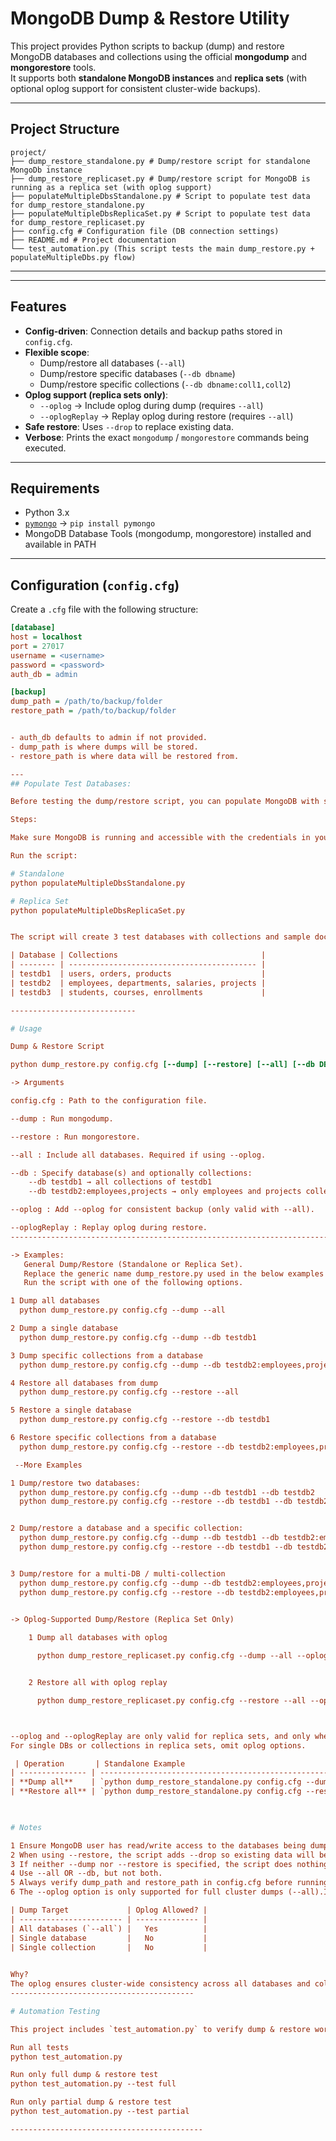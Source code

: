 
# MongoDB Dump & Restore Utility

This project provides Python scripts to backup (dump) and restore MongoDB databases and collections using the official **mongodump** and **mongorestore** tools.  
It supports both **standalone MongoDB instances** and **replica sets** (with optional oplog support for consistent cluster-wide backups).

---

## Project Structure


```
project/
├── dump_restore_standalone.py # Dump/restore script for standalone MongoDb instance
├── dump_restore_replicaset.py # Dump/restore script for MongoDB is running as a replica set (with oplog support)
├── populateMultipleDbsStandalone.py # Script to populate test data for dump_restore_standalone.py
├── populateMultipleDbsReplicaSet.py # Script to populate test data for dump_restore_replicaset.py
├── config.cfg # Configuration file (DB connection settings)
├── README.md # Project documentation
└── test_automation.py (This script tests the main dump_restore.py + populateMultipleDbs.py flow)
```
-------------------------------


---

## Features

- **Config-driven**: Connection details and backup paths stored in `config.cfg`.  
- **Flexible scope**:
  - Dump/restore all databases (`--all`)
  - Dump/restore specific databases (`--db dbname`)
  - Dump/restore specific collections (`--db dbname:coll1,coll2`)
- **Oplog support (replica sets only)**:
  - `--oplog` → Include oplog during dump (requires `--all`)
  - `--oplogReplay` → Replay oplog during restore (requires `--all`)
- **Safe restore**: Uses `--drop` to replace existing data.  
- **Verbose**: Prints the exact `mongodump` / `mongorestore` commands being executed.  

---

## Requirements

- Python 3.x  
- [`pymongo`](https://pypi.org/project/pymongo/) → `pip install pymongo`  
- MongoDB Database Tools (mongodump, mongorestore) installed and available in PATH  

---

## Configuration (`config.cfg`)

Create a `.cfg` file with the following structure:

```ini
[database]
host = localhost
port = 27017
username = <username>
password = <password>
auth_db = admin

[backup]
dump_path = /path/to/backup/folder
restore_path = /path/to/backup/folder


- auth_db defaults to admin if not provided.
- dump_path is where dumps will be stored.
- restore_path is where data will be restored from.

---
## Populate Test Databases:

Before testing the dump/restore script, you can populate MongoDB with sample data using the provided populateMultipleDbs script.

Steps:

Make sure MongoDB is running and accessible with the credentials in your config (admin:secret on localhost:27017).

Run the script:

# Standalone
python populateMultipleDbsStandalone.py

# Replica Set
python populateMultipleDbsReplicaSet.py


The script will create 3 test databases with collections and sample documents:

| Database | Collections                                |
| -------- | ------------------------------------------ |
| testdb1  | users, orders, products                    |
| testdb2  | employees, departments, salaries, projects |
| testdb3  | students, courses, enrollments             |

----------------------------

# Usage

Dump & Restore Script

python dump_restore.py config.cfg [--dump] [--restore] [--all] [--db DB[:COL1,COL2,...]] [--oplog] [--oplogReplay]

-> Arguments

config.cfg : Path to the configuration file.

--dump : Run mongodump.

--restore : Run mongorestore.

--all : Include all databases. Required if using --oplog.

--db : Specify database(s) and optionally collections:
    --db testdb1 → all collections of testdb1
    --db testdb2:employees,projects → only employees and projects collections

--oplog : Add --oplog for consistent backup (only valid with --all).

--oplogReplay : Replay oplog during restore.
-------------------------------------------------------------------------

-> Examples:
   General Dump/Restore (Standalone or Replica Set). 
   Replace the generic name dump_restore.py used in the below examples with dump_restore_standalone.py or dump_restore_replicaset.py as needed.
   Run the script with one of the following options.

1 Dump all databases
  python dump_restore.py config.cfg --dump --all

2 Dump a single database
  python dump_restore.py config.cfg --dump --db testdb1

3 Dump specific collections from a database
  python dump_restore.py config.cfg --dump --db testdb2:employees,projects

4 Restore all databases from dump
  python dump_restore.py config.cfg --restore --all

5 Restore a single database
  python dump_restore.py config.cfg --restore --db testdb1

6 Restore specific collections from a database
  python dump_restore.py config.cfg --restore --db testdb2:employees,projects

 --More Examples

1 Dump/restore two databases:
  python dump_restore.py config.cfg --dump --db testdb1 --db testdb2
  python dump_restore.py config.cfg --restore --db testdb1 --db testdb2


2 Dump/restore a database and a specific collection:
  python dump_restore.py config.cfg --dump --db testdb1 --db testdb2:employees
  python dump_restore.py config.cfg --restore --db testdb1 --db testdb2:employees


3 Dump/restore for a multi-DB / multi-collection
  python dump_restore.py config.cfg --dump --db testdb2:employees,projects --db testdb1:products
  python dump_restore.py config.cfg --restore --db testdb2:employees,projects --db testdb1:products
  

-> Oplog-Supported Dump/Restore (Replica Set Only)

    1 Dump all databases with oplog

      python dump_restore_replicaset.py config.cfg --dump --all --oplog


    2 Restore all with oplog replay

      python dump_restore_replicaset.py config.cfg --restore --all --oplogReplay



--oplog and --oplogReplay are only valid for replica sets, and only when dumping/restoring all databases (--all).
For single DBs or collections in replica sets, omit oplog options.

 | Operation       | Standalone Example                                             | Replica Set Example                                                            |
| --------------- | -------------------------------------------------------------- | ------------------------------------------------------------------------------ |
| **Dump all**    | `python dump_restore_standalone.py config.cfg --dump --all`    | `python dump_restore_replicaset.py config.cfg --dump --all [--oplog]`          |
| **Restore all** | `python dump_restore_standalone.py config.cfg --restore --all` | `python dump_restore_replicaset.py config.cfg --restore --all [--oplogReplay]` |

 

# Notes

1 Ensure MongoDB user has read/write access to the databases being dumped/restored.
2 When using --restore, the script adds --drop so existing data will be replaced.
3 If neither --dump nor --restore is specified, the script does nothing.
4 Use --all OR --db, but not both.
5 Always verify dump_path and restore_path in config.cfg before running.
6 The --oplog option is only supported for full cluster dumps (--all).It is not supported for single databases or single collections.

| Dump Target             | Oplog Allowed? |
| ----------------------- | -------------- |
| All databases (`--all`) |   Yes          |
| Single database         |   No           |
| Single collection       |   No           |
 

Why?
The oplog ensures cluster-wide consistency across all databases and collections. MongoDB does not allow using it for partial dumps.
-----------------------------------------

# Automation Testing

This project includes `test_automation.py` to verify dump & restore workflows.

Run all tests
python test_automation.py

Run only full dump & restore test
python test_automation.py --test full

Run only partial dump & restore test
python test_automation.py --test partial

-------------------------------------------
